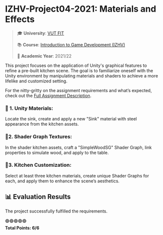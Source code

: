 # **IZHV-Project04-2021:** Materials and Effects

> 🎓 **University**: [VUT FIT](https://www.fit.vut.cz/)
>
> 📚 **Course**: [Introduction to Game Development (IZHV)](https://www.fit.vut.cz/study/course/250838/)
>
> 📅 **Academic Year**: 2021/22



This project focuses on the application of Unity's graphical features to refine a pre-built kitchen scene. The goal is to familiarize oneself with the Unity environment by manipulating materials and shaders to achieve a more lifelike and customized setting.

For the nitty-gritty on the assignment requirements and what’s expected, check out the [Full Assignment Description](http://cphoto.fit.vutbr.cz/ludo/courses/izhv/exercises/e4/).

### 🎨 1. Unity Materials:

Locate the sink, create and apply a new "Sink" material with steel appearance from the kitchen assets.

### 🌲2. Shader Graph Textures:

In the shader kitchen assets, craft a "SimpleWoodSG" Shader Graph, link properties to simulate wood, and apply to the table.

### 🍳3. Kitchen Customization:

Select at least three kitchen materials, create unique Shader Graphs for each, and apply them to enhance the scene’s aesthetics.

## 📊 Evaluation Results

The project successfully fulfilled the requirements.

🟢🟢🟢🟢🟢  
**Total Points: 6/6**

